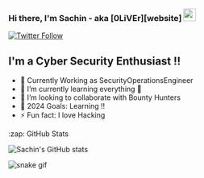 ### Hi there, I'm Sachin - aka [0LiVEr][website] <img width="25px" src="/img/hand.gif" />

[![Twitter Follow](https://img.shields.io/twitter/follow/sachinoliver91?color=1DA1F2&logo=twitter&style=for-the-badge)](https://twitter.com/intent/follow?original_referer=https%3A%2F%2Fgithub.com%2Fsachinoliver91&screen_name=sachinoliver91)

## I'm a Cyber Security Enthusiast !!
- 🔭 Currently Working as SecurityOperationsEngineer
- 🌱 I’m currently learning everything 🤣
- 👯 I’m looking to collaborate with Bounty Hunters
- 🥅 2024 Goals: Learning !!
- ⚡ Fun fact: I love Hacking


<summary>:zap: GitHub Stats</summary>

![Sachin's GitHub stats](https://github-readme-stats.vercel.app/api?username=sachinoliver&theme=blue-green&show_icons=true)



![snake gif](https://github.com/YOUR_USERNAME/YOUR_USERNAME/blob/output/github-contribution-grid-snake.gif)



